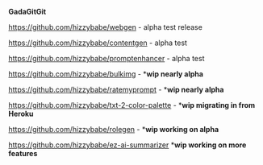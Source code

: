 **GadaGitGit**

https://github.com/hizzybabe/webgen - alpha test release

https://github.com/hizzybabe/contentgen - alpha test

https://github.com/hizzybabe/promptenhancer - alpha test

https://github.com/hizzybabe/bulkimg - ***wip nearly alpha**

https://github.com/hizzybabe/ratemyprompt - ***wip nearly alpha**

https://github.com/hizzybabe/txt-2-color-palette - ***wip migrating in from Heroku**

https://github.com/hizzybabe/rolegen - ***wip working on alpha**

https://github.com/hizzybabe/ez-ai-summarizer ***wip working on more features**
